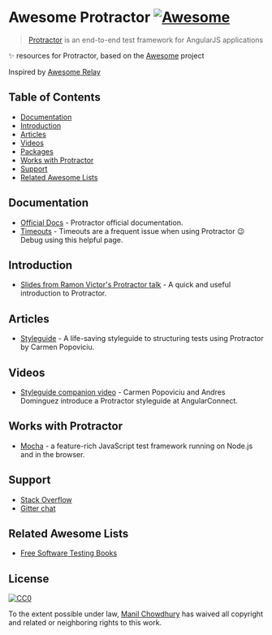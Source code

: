 # Awesome Protractor [![Awesome](https://cdn.rawgit.com/sindresorhus/awesome/d7305f38d29fed78fa85652e3a63e154dd8e8829/media/badge.svg)](https://github.com/sindresorhus/awesome)


> [Protractor](http://www.protractortest.org/) is an end-to-end test framework for AngularJS applications

✨ resources for Protractor, based on the [Awesome](https://github.com/sindresorhus/awesome/) project

Inspired by [Awesome Relay](https://github.com/expede/awesome-relay)


## Table of Contents

- [Documentation](#documentation)
- [Introduction](#introduction)
- [Articles](#articles)
- [Videos](#videos)
- [Packages](#packages)
- [Works with Protractor](#works-with-protractor)
- [Support](#support)
- [Related Awesome Lists](#related-awesome-lists)


## Documentation
- [Official Docs](#http://www.protractortest.org/#/api) - Protractor official documentation.
- [Timeouts](#http://www.protractortest.org/#/timeouts) - Timeouts are a frequent issue when using Protractor 😉 Debug using this helpful page.


## Introduction

- [Slides from Ramon Victor's Protractor talk](https://ramonvictor.github.io/protractor/slides/) - A quick and useful introduction to Protractor.


## Articles

- [Styleguide](https://github.com/CarmenPopoviciu/protractor-styleguide) - A life-saving styleguide to structuring tests using Protractor by Carmen Popoviciu.


## Videos

- [Styleguide companion video](https://www.youtube.com/watch?v=-lTGnYwnEuM) - Carmen Popoviciu and Andres Dominguez introduce a Protractor styleguide at AngularConnect.


## Works with Protractor

- [Mocha](https://mochajs.org/) - a feature-rich JavaScript test framework running on Node.js and in the browser.


## Support

- [Stack Overflow](http://stackoverflow.com/questions/tagged/protractor)
- [Gitter chat](https://gitter.im/angular/protractor)


## Related Awesome Lists

- [Free Software Testing Books](https://github.com/ligurio/free-software-testing-books/blob/master/free-software-testing-books.md)


## License

[![CC0](http://mirrors.creativecommons.org/presskit/buttons/88x31/svg/cc-zero.svg)](https://creativecommons.org/publicdomain/zero/1.0/)

To the extent possible under law, [Manil Chowdhury](https://chowdhurian.github.io) has waived all copyright and related or neighboring rights to this work.
